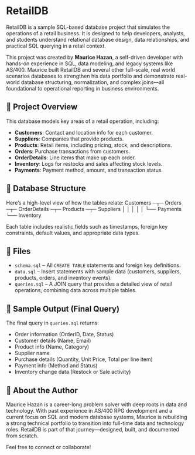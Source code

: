 # RetailDB

RetailDB is a sample SQL-based database project that simulates the operations of a retail business. 
It is designed to help developers, analysts, and students understand relational database design, data relationships, and practical SQL querying in a retail context.

This project was created by **Maurice Hazan**, a self-driven developer with hands-on experience in SQL, data modeling, and legacy systems like AS/400. 
Maurice built RetailDB and several other full-scale, real world scenarios databases to strengthen his data portfolio and demonstrate real-world database structuring, normalization, and complex joins—all foundational to operational reporting in business environments.

## 💼 Project Overview

This database models key areas of a retail operation, including:

- **Customers**: Contact and location info for each customer.
- **Suppliers**: Companies that provide products.
- **Products**: Retail items, including pricing, stock, and descriptions.
- **Orders**: Purchase transactions from customers.
- **OrderDetails**: Line items that make up each order.
- **Inventory**: Logs for restocks and sales affecting stock levels.
- **Payments**: Payment method, amount, and transaction status.

## 🧱 Database Structure

Here’s a high-level view of how the tables relate:
Customers ─┬─ Orders ─┬─ OrderDetails ─┬─ Products ─┬─ Suppliers
│ │ │ │
│ └── Payments └── Inventory

Each table includes realistic fields such as timestamps, foreign key constraints, default values, and appropriate data types.

## 📂 Files

- `schema.sql` – All `CREATE TABLE` statements and foreign key definitions.
- `data.sql` – Insert statements with sample data (customers, suppliers, products, orders, and inventory events).
- `queries.sql` – A JOIN query that provides a detailed view of retail operations, combining data across multiple tables.

## 🧪 Sample Output (Final Query)

The final query in `queries.sql` returns:

- Order information (OrderID, Date, Status)
- Customer details (Name, Email)
- Product info (Name, Category)
- Supplier name
- Purchase details (Quantity, Unit Price, Total per line item)
- Payment info (Method and Status)
- Inventory change data (Restock or Sale activity)

## 🙌 About the Author

Maurice Hazan is a career-long problem solver with deep roots in data and technology. 
With past experience in AS/400 RPG development and a current focus on SQL and modern database systems, 
Maurice is rebuilding a strong technical portfolio to transition into full-time data and technology roles. 
RetailDB is part of that journey—designed, built, and documented from scratch.

Feel free to connect or collaborate!

